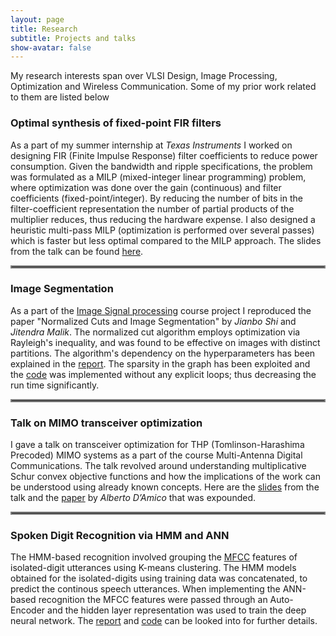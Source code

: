 ```yaml
---
layout: page
title: Research
subtitle: Projects and talks
show-avatar: false
---
```


My research interests span over VLSI Design, Image Processing, Optimization and Wireless Communication. Some of my prior work related to them are listed below

### Optimal synthesis of fixed-point FIR filters
As a part of my summer internship at _Texas Instruments_ I worked on designing FIR (Finite Impulse Response) filter coefficients to reduce power consumption. Given the bandwidth and ripple specifications, the problem was formulated as a MILP (mixed-integer linear programming) problem, where optimization was done over the gain (continuous) and filter coefficients (fixed-point/integer). By reducing the number of bits in the filter-coefficient representation the number of partial products of the multiplier reduces, thus reducing the hardware expense. I also designed a heuristic multi-pass MILP (optimization is performed over several passes) which is faster but less optimal compared to the MILP approach. The slides from the talk can be found [here](https://drive.google.com/file/d/1KmIV042MtBcKLTNqkHNfUv1x97a4MTur/view?usp=sharing).

<hr style="border:2px solid gray"> 

### Image Segmentation
As a part of the [Image Signal processing](https://github.com/vignesh99/ImageSignalProcessing-EE5175) course project I reproduced the paper "Normalized Cuts
and Image Segmentation" by _Jianbo Shi_ and _Jitendra Malik_. The normalized cut algorithm employs optimization via Rayleigh's inequality, and was found to be effective on images with distinct partitions. The algorithm's dependency on the hyperparameters has been explained in the [report](https://github.com/vignesh99/Image-Segmentation/blob/master/EE5175_Project_EE16B127.pdf). The sparsity in the graph has been exploited and the [code](https://github.com/vignesh99/Image-Segmentation) was implemented without any explicit loops; thus decreasing the run time significantly.

<hr style="border:2px solid gray"> 

### Talk on MIMO transceiver optimization
I gave a talk on transceiver optimization for THP (Tomlinson-Harashima Precoded) MIMO systems as a part of the course Multi-Antenna Digital Communications. The talk revolved around understanding multiplicative Schur convex objective functions and how the implications of the work can be understood using already known concepts. Here are the [slides](https://github.com/vignesh99/Transceiver-Optimization-MIMO-systems/blob/master/Presentation.pdf) from the talk and the [paper](https://ieeexplore.ieee.org/document/4567648) by _Alberto D’Amico_ that was expounded.  
<hr style="border:2px solid gray"> 

### Spoken Digit Recognition via HMM and ANN
The HMM-based recognition involved grouping the [MFCC](https://en.wikipedia.org/wiki/Mel-frequency_cepstrum#:~:text=Mel%2Dfrequency%20cepstral%20coefficients%20(MFCCs,%2Da%2Dspectrum%22)) features of isolated-digit utterances using K-means clustering. The HMM models obtained for the isolated-digits using training data was concatenated, to predict the continous speech utterances. When implementing the ANN-based recognition the MFCC features were passed through an Auto-Encoder and the hidden layer representation was used to train the deep neural network. The [report](https://github.com/vignesh99/SpeechTechnology-CS6300/blob/master/Mini%20Project%202/Mini%20Project%202%20HMMs.pdf) and [code](https://github.com/vignesh99/SpeechTechnology-CS6300/blob/master/HMMs.ipynb) can be looked into for further details. 
